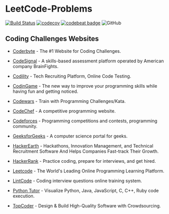 # LeetCode-Problems

[![Build Status](https://travis-ci.org/siansiansu/leetcode-problems.svg?branch=master)](https://travis-ci.org/siansiansu/leetcode-problems) [![codecov](https://codecov.io/gh/siansiansu/leetcode-problems/branch/master/graph/badge.svg)](https://codecov.io/gh/siansiansu/leetcode-problems) [![codebeat badge](https://codebeat.co/badges/9a121f43-0c3c-4200-8d91-04dad0cdaa97)](https://codebeat.co/projects/github-com-siansiansu-leetcode-problems-master) ![GitHub](https://img.shields.io/github/license/mashape/apistatus.svg)

## Coding Challenges Websites

- [Coderbyte](https://coderbyte.com/) - The #1 Website for Coding Challenges.

- [CodeSignal](https://codesignal.com/) - A skills-based assessment platform operated by American company BrainFights.

- [Codility](https://www.codility.com/) - Tech Recruiting Platform, Online Code Testing.

- [CodinGame](https://www.codingame.com/start) - The new way to improve your programming skills while having fun and getting noticed.

- [Codewars](https://www.codewars.com/) - Train with Programming Challenges/Kata.

- [CodeChef](https://www.codechef.com/) - A competitive programming website.

- [Codeforces](http://codeforces.com/) - Programming competitions and contests, programming community.

- [GeeksforGeeks](https://www.geeksforgeeks.org/) - A computer science portal for geeks.

- [HackerEarth](https://www.hackerearth.com/) - Hackathons, Innovation Management, and Technical Recruitment Software And Helps Companies Fast-track Their Growth.

- [HackerRank](https://www.hackerrank.com/) - Practice coding, prepare for interviews, and get hired.

- [Leetcode](https://leetcode.com) - The World's Leading Online Programming Learning Platform.

- [LintCode](https://www.lintcode.com/) - Coding interview questions online training system.

- [Python Tutor](http://www.pythontutor.com/visualize.html#mode=edit) - Visualize Python, Java, JavaScript, C, C++, Ruby code execution.

- [TopCoder](https://www.topcoder.com/challenges/) - Design & Build High-Quality Software with Crowdsourcing.
